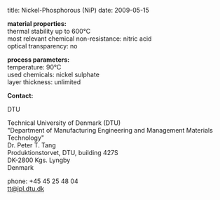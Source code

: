 title: Nickel-Phosphorous (NiP)
date: 2009-05-15  

__material properties:__  	
thermal stability up to	600°C  
most relevant chemical non-resistance:	nitric acid  
optical transparency:	no  
	
__process parameters:__  	
temperature:	90°C  
used chemicals:	nickel sulphate	  
layer thickness:	unlimited
<!--break-->
__Contact:__

DTU

Technical University of Denmark (DTU)  
"Department of Manufacturing Engineering and Management
Materials Technology"   
Dr. Peter T. Tang  
Produktionstorvet, DTU, building 427S  
DK-2800 Kgs. Lyngby  
Denmark

phone: +45 45 25 48 04  
tt@ipl.dtu.dk